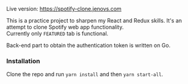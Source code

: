 Live version: https://spotify-clone.jenovs.com

This is a practice project to sharpen my React and Redux skills. It's an attempt to clone Spotify web app functionality.  
Currently only `FEATURED` tab is functional.  

Back-end part to obtain the authentication token is written on Go.

### Installation
Clone the repo and run `yarn install` and then `yarn start-all`.
